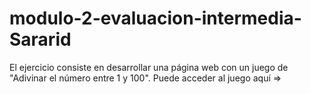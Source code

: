 # modulo-2-evaluacion-intermedia-Sararid

El ejercicio consiste en desarrollar una página web con un juego de "Adivinar el número entre 1 y 100". 
Puede acceder al juego aquí =>
